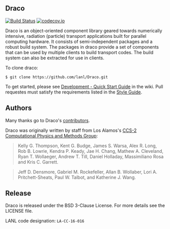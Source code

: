 Draco
----------------

[![Build Status](https://travis-ci.org/lanl/Draco.svg?branch=develop)](https://travis-ci.org/lanl/Draco)
[![codecov.io](https://codecov.io/github/lanl/Draco/coverage.svg?branch=develop)](https://codecov.io/github/lanl/Draco/branch/develop)

Draco is an object-oriented component library geared towards
numerically intensive, radiation (particle) transport applications
built for parallel computing hardware.  It consists of
semi-independent packages and a robust build system.  The packages in
draco provide a set of components that can be used by multiple clients
to build transport codes.  The build system can also be extracted for
use in clients.

To clone draco:

    $ git clone https://github.com/lanl/Draco.git

To get started, please see [Development - Quick Start Guide](https://github.com/lanl/Draco/wiki/Development---Quick-Start)
in the wiki. Pull requestes must satisfy the requirements listed in
the [Style Guide](https://github.com/lanl/Draco/wiki/Style-Guide).

Authors
----------------
Many thanks go to Draco's [contributors](https://github.com/lanl/Draco/graphs/contributors).

Draco was originally written by staff from Los Alamos's [CCS-2 Computational Physics and Methods Group](http://www.lanl.gov/org/padste/adtsc/computer-computational-statistical-sciences/computational-physics-methods/index.php):

> Kelly G. Thompson, Kent G. Budge, James S. Warsa, Alex R. Long,
> Rob B. Lowrie, Kendra P. Keady, Jae H. Chang, Mathew A. Cleveland,
> Ryan T. Wollaeger, Andrew T. Till, Daniel Holladay,
> Massimiliano Rosa and Kris C. Garrett.

> Jeff D. Densmore, Gabriel M. Rockefeller, Allan B. Wollaber,
> Lori A. Pritchett-Sheats,  Paul W. Talbot, and Katherine J. Wang.

Release
----------------

Draco is released under the BSD 3-Clause License. For more details see the
LICENSE file.

LANL code designation: `LA-CC-16-016`
